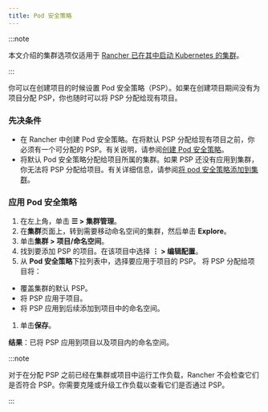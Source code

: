 ```yaml
---
title: Pod 安全策略
---
```


:::note

本文介绍的集群选项仅适用于 [Rancher 已在其中启动 Kubernetes 的集群](../../../pages-for-subheaders/launch-kubernetes-with-rancher.md)。

:::

你可以在创建项目的时候设置 Pod 安全策略（PSP）。如果在创建项目期间没有为项目分配 PSP，你也随时可以将 PSP 分配给现有项目。

### 先决条件

- 在 Rancher 中创建 Pod 安全策略。在将默认 PSP 分配给现有项目之前，你必须有一个可分配的 PSP。有关说明，请参阅[创建 Pod 安全策略](../authentication-permissions-and-global-configuration/create-pod-security-policies.md)。
- 将默认 Pod 安全策略分配给项目所属的集群。如果 PSP 还没有应用到集群，你无法将 PSP 分配给项目。有关详细信息，请参阅[将 pod 安全策略添加到集群](../manage-clusters/add-a-pod-security-policy.md)。

### 应用 Pod 安全策略

1. 在左上角，单击 **☰ > 集群管理**。
1. 在**集群**页面上，转到需要移动命名空间的集群，然后单击 **Explore**。
1. 单击**集群 > 项目/命名空间**。
1. 找到要添加 PSP 的项目。在该项目中选择 **⋮ > 编辑配置**。
1. 从 **Pod 安全策略**下拉列表中，选择要应用于项目的 PSP。
   将 PSP 分配给项目将：

- 覆盖集群的默认 PSP。
- 将 PSP 应用于项目。
- 将 PSP 应用到后续添加到项目中的命名空间。

1. 单击**保存**。

**结果**：已将 PSP 应用到项目以及项目内的命名空间。

:::note

对于在分配 PSP 之前已经在集群或项目中运行工作负载，Rancher 不会检查它们是否符合 PSP。你需要克隆或升级工作负载以查看它们是否通过 PSP。

:::